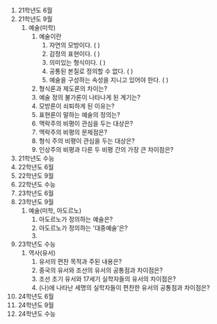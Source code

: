 1. 21학년도 6월
2. 21학년도 9월
	1. 예술(미학)
		1. 예술이란
			1. 자연의 모방이다.   (        )
			2. 감정의 표현이다. (         )
			3. 의미있는 형식이다. (         )
			4. 공통된 본질로 정의할 수 없다. (         )
			5. 예술을 구성하는 속성을 지니고 있어야 한다. (         )
		2. 형식론과 제도론의 차이는?
		3. 예술 정의 불가론이 나타나게 된 계기는?
		4. 모방론이 쇠퇴하게 된 이유는?
		5. 표현론이 말하는 예술의 정의는?
		6. 맥락주의 비평이 관심을 두는 대상은?
		7. 맥락주의 비평의 문제점은?
		8. 형식 주의 비평이 관심을 두는 대상은?
		9. 인상주의 비평과 다른 두 비평 간의 가장 큰 차이점은?
3. 21학년도 수능
4. 22학년도 6월
5. 22학년도 9월
6. 22학년도 수능
7. 23학년도 6월
8. 23학년도 9월
	1. 예술(미학, 아도르노)
		1. 아도르노가 정의하는 예술은?
		2. 아도르노가 정의하는 '대중예술'은?
		3. 
9. 23학년도 수능
	1. 역사(유서)
		1. 유서의 편찬 목적과 주된 내용은?
		3. 중국의 유서와 조선의 유서의 공통점과 차이점은?
		4. 조선 초기 유서와 17세기 실학자들의 유서의 차이점은?
		5. (나)에 나타난 세명의 실학자들이 편찬한 유서의 공통점과 차이점은?
10. 24학년도 6월
11. 24학년도 9월
12. 24학년도 수능